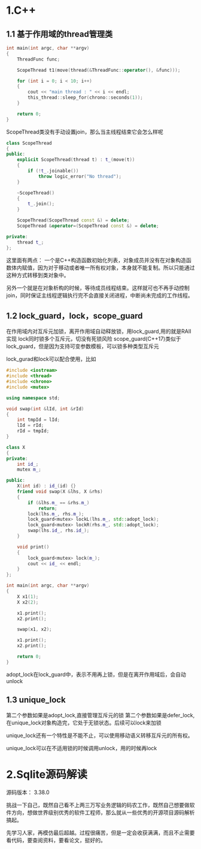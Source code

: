 # 1.C++

## 1.1 基于作用域的thread管理类
```cpp
int main(int argc, char **argv)
{
    ThreadFunc func;

    ScopeThread t1(move(thread(&ThreadFunc::operator(), &func)));

    for (int i = 0; i < 10; i++)
    {
        cout << "main thread : " << i << endl;
        this_thread::sleep_for(chrono::seconds(1));
    }

    return 0;
}
```

ScopeThread类没有手动设置join，那么当主线程结束它会怎么样呢
```cpp
class ScopeThread
{
public:
    explicit ScopeThread(thread t) : t_(move(t))
    {
        if (!t_.joinable())
            throw logic_error("No thread");
    }

    ~ScopeThread()
    {
        t_.join();
    }

    ScopeThread(ScopeThread const &) = delete;
    ScopeThread &operator=(ScopeThread const &) = delete;

private:
    thread t_;
};

```

这里面有两点：
一个是C++构造函数初始化列表，对象成员并没有在对象构造函数体内赋值，因为对于移动或者唯一所有权对象，本身就不能复制。所以只能通过这种方式转移到类对象中。

另外一个就是在对象析构的时候，等待成员线程结束。这样就可也不再手动控制join，同时保证主线程逻辑执行完不会直接关闭进程，中断尚未完成的工作线程。

## 1.2 lock_guard，lock，scope_guard
在作用域内对互斥元加锁，离开作用域自动释放锁，用lock_guard,用的就是RAII实现
lock同时锁多个互斥元，切没有死锁风险
scope_guard(C++17)类似于lock_guard，但是因为支持可变参数模板，可以锁多种类型互斥元

lock_gurad和lock可以配合使用，比如
```cpp
#include <iostream>
#include <thread>
#include <chrono>
#include <mutex>

using namespace std;

void swap(int &lId, int &rId)
{
    int tmpId = lId;
    lId = rId;
    rId = tmpId;
}

class X
{
private:
    int id_;
    mutex m_;

public:
    X(int id) : id_(id) {}
    friend void swap(X &lhs, X &rhs)
    {
        if (&lhs.m_ == &rhs.m_)
            return;
        lock(lhs.m_, rhs.m_);
        lock_guard<mutex> lockL(lhs.m_, std::adopt_lock);
        lock_guard<mutex> lockR(rhs.m_, std::adopt_lock);
        swap(lhs.id_, rhs.id_);
    }

    void print()
    {
        lock_guard<mutex> lock(m_);
        cout << id_ << endl;
    }
};

int main(int argc, char **argv)
{
    X x1(1);
    X x2(2);

    x1.print();
    x2.print();

    swap(x1, x2);

    x1.print();
    x2.print();

    return 0;
}
```
adopt_lock在lock_guard中，表示不用再上锁，但是在离开作用域后，会自动unlock

## 1.3 unique_lock
第二个参数如果是adopt_lock,直接管理互斥元的锁
第二个参数如果是defer_lock,在unique_lock对象构造完，它处于无锁状态。后续可以lock来加锁

unique_lock还有一个特性是不能不止，可以使用移动语义转移互斥元的所有权。

unique_lock可以在不适用锁的时候调用unlock，用的时候再lock


# 2.Sqlite源码解读

源码版本：
3.38.0

挑战一下自己，既然自己看不上两三万写业务逻辑的码农工作，既然自己想要做软件方向，想做世界级别优秀的软件工程师，那么就从一些优秀的开源项目源码解析搞起。

先学习人家，再模仿最后超越。过程很痛苦，但是一定会收获满满，而且不止需要看代码，要查阅资料，要看论文，挺好的。